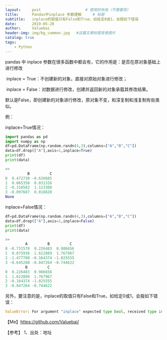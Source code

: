 ```yaml
---
layout:     post					# 使用的布局（不需要改）
title:      Pandas中inplace 参数理解		# 标题
subtitle:   inplace的取值只有False和True，如给定0或1，会报如下错误    			#副标题
date:       2019-05-20
author:     Valuebai
header-img: img/bg_common.jpg 	#这篇文章标题背景图片
catalog: true
tags:
    - Python
---
```




pandas 中 inplace 参数在很多函数中都会有，它的作用是：是否在原对象基础上进行修改

​ inplace = True：不创建新的对象，直接对原始对象进行修改；

​ inplace = False：对数据进行修改，创建并返回新的对象承载其修改结果。

默认是False，即创建新的对象进行修改，原对象不变，和深复制和浅复制有些类似。

例：

inplace=True情况：
```python
import pandas as pd
import numpy as np
df=pd.DataFrame(np.random.randn(4,3),columns=["A","B","C"])
data=df.drop(["A"],axis=1,inplace=True)
print(df)
print(data)

>> 
          B         C
0  0.472730 -0.626685
1  0.065358  0.031326
2 -0.318582  1.123308
3 -0.097687  0.018820
None
```

inplace=False情况：

```python
df=pd.DataFrame(np.random.randn(4,3),columns=["A","B","C"])
data=df.drop(["A"],axis=1,inplace=False)
print(df)
print(data)

>>
         A         B         C
0 -0.731578  0.226483  0.986656
1  0.075936  1.622889  1.767967
2 -1.477780 -0.164374 -1.025555
3 -0.645208 -0.847264 -0.744622
         B         C
0  0.226483  0.986656
1  1.622889  1.767967
2 -0.164374 -1.025555
3 -0.847264 -0.744622

```
另外，要注意的是，inplace的取值只有False和True，如给定0或1，会报如下错误：
```python
ValueError: For argument "inplace" expected type bool, received type int.
```

【Me】https://github.com/Valuebai/

【参考】
1、出处：地址